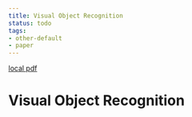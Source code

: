 ```yaml
---
title: Visual Object Recognition
status: todo
tags:
- other-default
- paper
---
```


[local pdf](../../../pdfs/Visual%20Object%20Recognition.pdf)

# Visual Object Recognition
